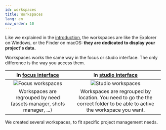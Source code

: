 ```yaml
---
id: workspaces
title: Workspaces
lang: en
nav_order: 10
---
```


Like we explained in the [introduction](/web/introduction), the workspaces are like the Explorer on Windows, or the Finder on macOS: **they are dedicated to display your project's data.**

Workspaces works the same way in the focus or studio interface. The only difference is the way you access them.

| In [focus interface](/web/interfaces/focus) | In [studio interface](/web/interfaces/studio) |
|:--------:|:-------:|
| ![Focus workspaces](/_medias/focus-workspaces.png) | ![Studio workspaces](/_medias/studio-workspaces.png) |
| Workspaces are regrouped by need (assets manager, shots manager, ...) | Workspaces are regrouped by location. You need to go the the correct folder to be able to active the workspace you want. |

We created several workspaces, to fit specific project management needs.